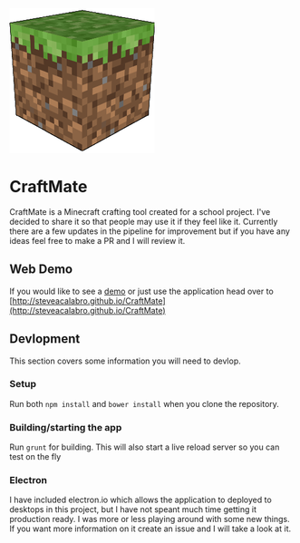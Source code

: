 ![CraftMate](https://raw.githubusercontent.com/steveacalabro/CraftMate/master/icon.png)
# CraftMate

CraftMate is a Minecraft crafting tool created for a school project. I've decided to share it so that people may use it if they feel like it. Currently there are a few updates in the pipeline for improvement but if you have any ideas feel free to make a PR and I will review it. 

## Web Demo

If you would like to see a [demo](http://steveacalabro.github.io/CraftMate) or just use the application head over to [http://steveacalabro.github.io/CraftMate](http://steveacalabro.github.io/CraftMate)


## Devlopment

This section covers some information you will need to devlop.

### Setup

Run both `npm install` and `bower install` when you clone the repository.

### Building/starting the app

Run `grunt` for building. This will also start a live reload server so you can test on the fly

### Electron

I have included electron.io which allows the application to deployed to desktops in this project, but I have not speant much time getting it production ready. I was more or less playing around with some new things. If you want more information on it create an issue and I will take a look at it. 
